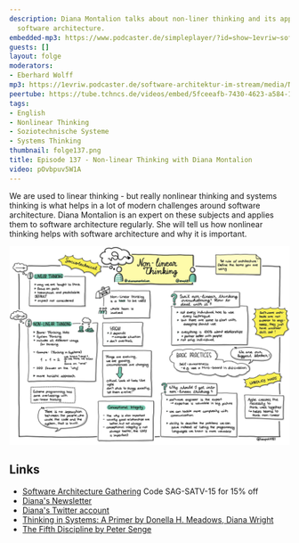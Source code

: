 ```yaml
---
description: Diana Montalion talks about non-liner thinking and its application to
  software architecture.
embedded-mp3: https://www.podcaster.de/simpleplayer/?id=show~1evriw~software-architektur-im-stream~pod-4e6a924bf0a7cde75c32f5285a&v=1665155207
guests: []
layout: folge
moderators:
- Eberhard Wolff
mp3: https://1evriw.podcaster.de/software-architektur-im-stream/media/Non-linear_Thinking_with_Diana_Montalion.mp3
peertube: https://tube.tchncs.de/videos/embed/5fceeafb-7430-4623-a584-115bdc10ee32
tags:
- English
- Nonlinear Thinking
- Soziotechnische Systeme
- Systems Thinking
thumbnail: folge137.png
title: Episode 137 - Non-linear Thinking with Diana Montalion
video: pOvbpuv5W1A
---
```


We are used to linear thinking - but really nonlinear thinking and
systems thinking is what helps in a lot of modern challenges around
software architecture. Diana Montalion is an expert on these subjects
and applies them to software architecture regularly. She will tell us
how nonlinear thinking helps with software architecture and why it is
important.

![Sketchnotes](/sketchnotes/folge137.jfif)

## Links

* [Software Architecture
  Gathering](https://conferences.isaqb.org/software-architecture-gathering/)
  Code SAG-SATV-15 for 15% off
* [Diana's
  Newsletter](https://mentrixgroup.com/from-software-to-systems/)
* [Diana's Twitter account](https://twitter.com/dianamontalion)
* [Thinking in Systems: A Primer by Donella H. Meadows, Diana
  Wright](https://www.goodreads.com/book/show/3828902-thinking-in-systems)
* [The Fifth Discipline by Peter Senge](https://en.wikipedia.org/wiki/The_Fifth_Discipline)
